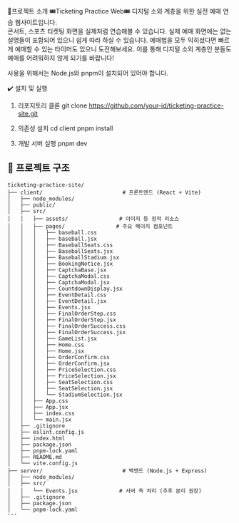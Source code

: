 🤩프로젝트 소개 🎟️Ticketing Practice Web🎟️
디지털 소외 계층을 위한 실전 예매 연습 웹사이트입니다.  
콘서트, 스포츠 티켓팅 화면을 실제처럼 연습해볼 수 있습니다. 
실제 예매 화면에는 없는 설명들이 포함되어 있으니 쉽게 따라 하실 수 있습니다. 
예매법을 모두 익히셨다면 빠르게 예매할 수 있는 타이머도 있으니 도전해보세요.
이를 통해 디지털 소외 계층인 분들도 예매를 어려워하지 않게 되기를 바랍니다!

사용을 위해서는 Node.js와 pnpm이 설치되어 있어야 합니다.

✔️ 설치 및 실행
1. 리포지토리 클론
git clone https://github.com/your-id/ticketing-practice-site.git 

2. 의존성 설치
cd client
pnpm install

3. 개발 서버 실행
pnpm dev



## 📁 프로젝트 구조

```plaintext
ticketing-practice-site/
├── client/                         # 프론트엔드 (React + Vite)
│   ├── node_modules/
│   ├── public/
│   ├── src/
│   │   ├── assets/                # 이미지 등 정적 리소스
│   │   ├── pages/                # 주요 페이지 컴포넌트
│   │   │   ├── baseball.css
│   │   │   ├── baseball.jsx
│   │   │   ├── BaseballSeats.css
│   │   │   ├── BaseballSeats.jsx
│   │   │   ├── BaseballStadium.jsx
│   │   │   ├── BookingNotice.jsx
│   │   │   ├── CaptchaBase.jsx
│   │   │   ├── CaptchaModal.css
│   │   │   ├── CaptchaModal.jsx
│   │   │   ├── CountdownDisplay.jsx
│   │   │   ├── EventDetail.css
│   │   │   ├── EventDetail.jsx
│   │   │   ├── Events.jsx
│   │   │   ├── FinalOrderStep.css
│   │   │   ├── FinalOrderStep.jsx
│   │   │   ├── FinalOrderSuccess.css
│   │   │   ├── FinalOrderSuccess.jsx
│   │   │   ├── GameList.jsx
│   │   │   ├── Home.css
│   │   │   ├── Home.jsx
│   │   │   ├── OrderConfirm.css
│   │   │   ├── OrderConfirm.jsx
│   │   │   ├── PriceSelection.css
│   │   │   ├── PriceSelection.jsx
│   │   │   ├── SeatSelection.css
│   │   │   ├── SeatSelection.jsx
│   │   │   └── StadiumSelection.jsx
│   │   ├── App.css
│   │   ├── App.jsx
│   │   ├── index.css
│   │   └── main.jsx
│   ├── .gitignore
│   ├── eslint.config.js
│   ├── index.html
│   ├── package.json
│   ├── pnpm-lock.yaml
│   ├── README.md
│   └── vite.config.js
├── server/                         # 백엔드 (Node.js + Express)
│   ├── node_modules/
│   ├── src/
│   │   └── Events.jsx             # 서버 측 처리 (추후 분리 권장)
│   ├── .gitignore
│   ├── package.json
│   └── pnpm-lock.yaml
'''





